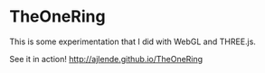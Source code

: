 TheOneRing
==========

This is some experimentation that I did with WebGL and THREE.js.

See it in action! http://ajlende.github.io/TheOneRing
